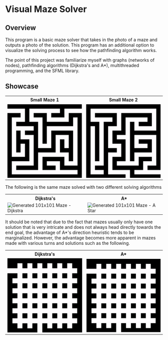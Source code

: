 # Visual Maze Solver

## Overview
This program is a basic maze solver that takes in the photo of a maze and outputs a photo of the solution. This program has an additional option to visualize the solving process to see how the pathfinding algorithm works.

The point of this project was familiarize myself with graphs (networks of nodes), pathfinding algorithms (Dijkstra's and A*), multithreaded programming, and the SFML library. 

## Showcase
<!---All of these gifs have been manually synchronized to have a total of 150 frames and to start solving on the 30th frame. These were shot with OBS and then edited on ezgif.com--->
<table style="width:100">
  <tr>
    <th>Small Maze 1</th>
    <th>Small Maze 2</th>
  </tr>
  <tr>
    <td><img src="Maze Gifs/Generated Small Maze - Dijkstra.gif" alt="Generated Small Maze - Dijkstra"  width=250/></td>
    <td><img src="Maze Gifs/Generated Small Maze 2 - Dijkstra.gif" alt="Generated Small Maze 2 - Dijkstra"  width=250/></td>
  </tr>
</table>

The following is the same maze solved with two different solving algorithms 

<table style="width:100">
  <tr>
    <th>Dijkstra's</th>
    <th>A*</th>
  </tr>
  <tr>
    <td><img src="Maze Gifs/Generated 101x101 Maze - Dijkstra.gif" alt="Generated 101x101 Maze - Dijkstra"  width=250/></td>
    <td><img src="Maze Gifs/Generated 101x101 Maze - A Star.gif" alt="Generated 101x101 Maze - A Star"  width=250/></td>
  </tr>
</table>

It should be noted that due to the fact that mazes usually only have one solution that is very intricate and does not always head directly towards the end goal, the advantage of A*'s direction heuristic tends to be marginalized. However, the advantage becomes more apparent in mazes made with various turns and solutions such as the following. 

<table style="width:100">
  <tr>
    <th>Dijkstra's</th>
    <th>A*</th>
  </tr>
  <tr>
    <td><img src="Maze Gifs/Neutral Maze - Dijkstra.gif" alt="Neutral Maze - Dijkstra"  width=250/></td>
    <td><img src="Maze Gifs/Neutral Maze - A Star.gif" alt="Neutral Maze - A Star"  width=250/></td>
  </tr>
</table>
